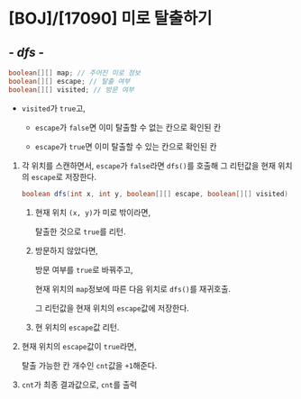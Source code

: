 # [BOJ]/[17090] 미로 탈출하기

## *- dfs -*

```java
boolean[][] map; // 주어진 미로 정보
boolean[][] escape; // 탈출 여부 
boolean[][] visited; // 방문 여부
```

* `visited`가 `true`고, 

  * `escape`가 `false`면 이미 탈출할 수 없는 칸으로 확인된 칸

  * `escape`가 `true`면 이미 탈출할 수 있는 칸으로 확인된 칸

1. 각 위치를 스캔하면서, `escape`가 `false`라면 `dfs()`를 호출해 그 리턴값을 현재 위치의 `escape`로 저장한다.

   ```java
   boolean dfs(int x, int y, boolean[][] escape, boolean[][] visited)
   ```

   1. 현재 위치 `(x, y)`가 미로 밖이라면,

      탈출한 것으로 `true`를 리턴.

   2. 방문하지 않았다면,

      방문 여부를 `true`로 바꿔주고,

      현재 위치의 `map`정보에 따른 다음 위치로 `dfs()`를 재귀호출.

      그 리턴값을 현재 위치의 `escape`값에 저장한다.

   3. 현 위치의 `escape`값 리턴.

2. 현재 위치의 `escape`값이 `true`라면,

   탈출 가능한 칸 개수인 `cnt`값을 `+1`해준다.

3. `cnt`가 최종 결과값으로, `cnt`를 출력